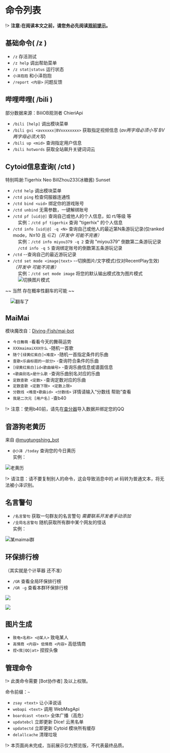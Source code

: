 # 命令列表  

!> **注意:在阅读本文之前，请您务必先阅读[观前提示](./qa)。**  
## 基础命令( /z )  
- `/z` 存活测试
- `/z help` 调出帮助菜单
- `/z stat|status` 运行状态
- `小泽抱抱` 和小泽抱抱
- `/report <内容>` 问题反馈

## 哔哩哔哩( /bili )  
部分数据来源：BiliOB观测者 ChieriApi  
- `/bili [help]` 调出模块菜单
- `/bili gvi <avxxxxx|BVxxxxxxxx>` 获取指定视频信息 (*av两字母必须小写 BV两字母必须大写*)
- `/bili up <mid>` 查询指定用户信息
- `/bili hotwords` 获取全站飙升关键词词云

## Cytoid信息查询( /ctd )  
特别鸣谢:Tigerhix Neo BillZhou233(冰糖酱) Sunset  
- `/ctd help` 调出模块菜单
- `/ctd ping` 检查伺服器连通性
- `/ctd bind <uid>` 绑定你的游戏账号
- `/ctd unbind` 无需参数，一键解绑账号
- `/ctd pf [uid|@]` 查询自己或他人的个人信息，如 rt/等级 等  
&nbsp;&nbsp;&nbsp;&nbsp;实例：`/ctd pf tigerhix` 查询 "tigerhix" 的个人信息  
- `/ctd info [uid|@] -q <N>` 查询自己或他人的最近第N条游玩记录(仅ranked mode，N≤10 且 ∈Z)*（开发中 可能不完善）*  
&nbsp;&nbsp;&nbsp;&nbsp;实例：`/ctd info miyou379 -q 2` 查询 "miyou379" 倒数第二条游玩记录  
&nbsp;&nbsp;&nbsp;&nbsp;`/ctd info -q 5` 查询绑定账号的倒数第五条游玩记录  
- `/ctd` --查询自己的最近游玩记录
- `/ctd set mode <image|text>` --切换图片/文字模式(仅对RecentPlay生效)*（开发中 可能不完善）*  
&nbsp;&nbsp;&nbsp;&nbsp;实例：`/ctd set mode image` 将您的默认输出模式改为图片模式  
&nbsp;&nbsp;&nbsp;&nbsp;![切换图片模式](https://cdn.u1.huluxia.com/g4/M01/25/68/rBAAdmG3QcCANSfLAAA0ypDCusc326.png)  

~~ 当然 存在概率性翻车的可能 ~~  

&nbsp;&nbsp;&nbsp;&nbsp;![翻车了](https://cdn.u1.huluxia.com/g4/M03/25/69/rBAAdmG3Qi2AeHWiAABp2Lsn_ww173.png)  

## MaiMai
模块魔改自：[Diving-Fish/mai-bot](https://github.com/Diving-Fish/mai-bot)  

- `今日舞萌` -看看今天的舞萌运势  
- `XXXmaimaiXXX什么` -随机一首歌  
- `随个[绿黄红紫白]<难度>` -随机一首指定条件的乐曲  
- `查歌<乐曲标题的一部分>` -查询符合条件的乐曲  
- `[绿黄红紫白]id<歌曲编号>` -查询乐曲信息或谱面信息  
- `<歌曲别名>是什么歌` -查询乐曲别名对应的乐曲  
- `定数查歌 <定数>` -查询定数对应的乐曲  
- `定数查歌 <定数下限> <定数上限>`  
- `分数线 <难度+歌曲id> <分数线>` 详情请输入“分数线 帮助”查看  
- `我是二次元 [用户名]` -查b40

!> 注意：使用b40前，请先在[查分器](https://www.diving-fish.com/maimaidx/prober/)导入数据并绑定您的QQ

## 音游狗老黄历
来自 [@mugtungshing_bot](https://t.me/mugtungshing_bot)  
- `@小泽 /today` 查询您的今日黄历  
实例：

![老黄历](https://cdn.u1.huluxia.com/g4/M03/25/73/rBAAdmG3R-yABPS1AAA9irZXntI887.png)

!> 请注意：请不要复制别人的命令，这会导致消息中的 at 码转为普通文本，将无法被小泽识别。  

## 名言警句
- `/名言警句` 获取一句群友的名言警句 *需要联系开发者手动添加*   
- `/全局名言警句` 随机获取所有群中某个网友的怪话  
实例：  

![某maimai群](https://cdn.u1.huluxia.com/g4/M03/25/75/rBAAdmG3SVuASOUfAABLdR1RonU511.png)  

## 环保排行榜  
（其实就是个计草器 还不准）  
- `/GR` 查看全局环保排行榜  
- `/GR -g` 查看本群环保排行榜  

![](https://cdn.u1.huluxia.com/g4/M03/25/76/rBAAdmG3Se6AGvjAAABfFW5jdBI911.png)   

![](https://cdn.u1.huluxia.com/g4/M03/25/76/rBAAdmG3SiiART1UAAAvo1kqzCA204.png)  

## 图片生成  
- `致电<名称> <@某人>` 致电某人
- `高情商 <内容> 低情商 <内容>` 高低情商
- `捏<我|QQ|at>` 捏捏头像  

## 管理命令  
!> 此类命令需要 [Bot协作者] 及以上权限。  

命令前缀：`~`  
- `zsay <text>` 让小泽说话
- `webapi <text>` 调用 WebMsgApi
- `boardcast <text>`  全体广播（高危）
- `updatebcl` 立即更新 Dice! 云黑名单
- `updatectd` 立即更新 Cytoid 模块所有缓存
- `delallcache` 清理垃圾

!> 本页面尚未完成，当前展示仅为预览版，不代表最终品质。  